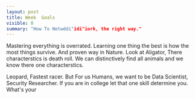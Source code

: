 ```yaml
---
layout: post
title: Week  Goals
visible: 0
summary: "How To Netwddi"idi"iork, the right way."
---
```


Mastering everything is overrated.
Learning one thing the best is how the most things survive.
And proven way in Nature.
Look at Aligator, There characterstics is death roll.
We can distinctively find all animals and we know there one characterstics.

Leopard, Fastest racer.
But For us Humans, we want to be Data Scientist,
Security Researcher.
If you are in college let that one skill determine you.
What's your 
